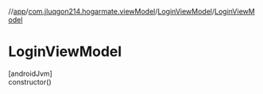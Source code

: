 //[app](../../../index.md)/[com.jluqgon214.hogarmate.viewModel](../index.md)/[LoginViewModel](index.md)/[LoginViewModel](-login-view-model.md)

# LoginViewModel

[androidJvm]\
constructor()
